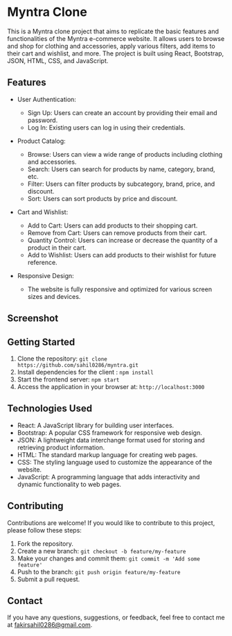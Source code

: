 # Myntra Clone

This is a Myntra clone project that aims to replicate the basic features and functionalities of the Myntra e-commerce website. It allows users to browse and shop for clothing and accessories, apply various filters, add items to their cart and wishlist, and more. The project is built using React, Bootstrap, JSON, HTML, CSS, and JavaScript.

## Features

- User Authentication:
  - Sign Up: Users can create an account by providing their email and password.
  - Log In: Existing users can log in using their credentials.

- Product Catalog:
  - Browse: Users can view a wide range of products including clothing and accessories.
  - Search: Users can search for products by name, category, brand, etc.
  - Filter: Users can filter products by subcategory, brand, price, and discount.
  - Sort: Users can sort products by price and discount.

- Cart and Wishlist:
  - Add to Cart: Users can add products to their shopping cart.
  - Remove from Cart: Users can remove products from their cart.
  - Quantity Control: Users can increase or decrease the quantity of a product in their cart.
  - Add to Wishlist: Users can add products to their wishlist for future reference.

- Responsive Design:
  - The website is fully responsive and optimized for various screen sizes and devices.

## Screenshot



## Getting Started

1. Clone the repository: `git clone https://github.com/sahil0286/myntra.git`
2. Install dependencies for the client : `npm install`
3. Start the frontend server: `npm start`
4. Access the application in your browser at: `http://localhost:3000`

## Technologies Used

- React: A JavaScript library for building user interfaces.
- Bootstrap: A popular CSS framework for responsive web design.
- JSON: A lightweight data interchange format used for storing and retrieving product information.
- HTML: The standard markup language for creating web pages.
- CSS: The styling language used to customize the appearance of the website.
- JavaScript: A programming language that adds interactivity and dynamic functionality to web pages.

## Contributing

Contributions are welcome! If you would like to contribute to this project, please follow these steps:

1. Fork the repository.
2. Create a new branch: `git checkout -b feature/my-feature`
3. Make your changes and commit them: `git commit -m 'Add some feature'`
4. Push to the branch: `git push origin feature/my-feature`
5. Submit a pull request.

## Contact

If you have any questions, suggestions, or feedback, feel free to contact me at [fakirsahil0286@gmail.com](mailto:fakirsahil0286@gmail.com).
